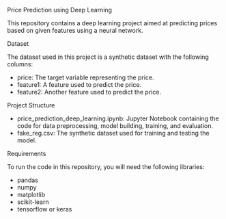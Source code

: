 Price Prediction using Deep Learning

This repository contains a deep learning project aimed at predicting prices based on given features using a neural network.

Dataset

The dataset used in this project is a synthetic dataset with the following columns:

- price: The target variable representing the price.
- feature1: A feature used to predict the price.
- feature2: Another feature used to predict the price.

Project Structure

- price_prediction_deep_learning.ipynb: Jupyter Notebook containing the code for data preprocessing, model building, training, and evaluation.
- fake_reg.csv: The synthetic dataset used for training and testing the model.


Requirements

To run the code in this repository, you will need the following libraries:

- pandas
- numpy
- matplotlib
- scikit-learn
- tensorflow or keras
